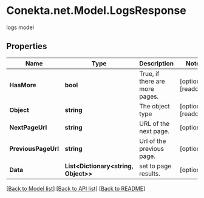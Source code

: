# Conekta.net.Model.LogsResponse
logs model

## Properties

Name | Type | Description | Notes
------------ | ------------- | ------------- | -------------
**HasMore** | **bool** | True, if there are more pages. | [optional] [readonly] 
**Object** | **string** | The object type | [optional] [readonly] 
**NextPageUrl** | **string** | URL of the next page. | [optional] 
**PreviousPageUrl** | **string** | Url of the previous page. | [optional] 
**Data** | **List&lt;Dictionary&lt;string, Object&gt;&gt;** | set to page results. | [optional] 

[[Back to Model list]](../README.md#documentation-for-models) [[Back to API list]](../README.md#documentation-for-api-endpoints) [[Back to README]](../README.md)

